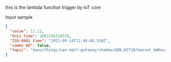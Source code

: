 this is the lambda function trigger by IoT core

Input sample

```json
{
  "value": 12.12,
  "Unix time": 1663156128539,
  "ISO-8601 time": "2022-09-14T11:48:48.539Z",
  "comms KO": false,
  "topic": "$aws/things/uon-mqtt-gateway/shadow/UON_H2720/Genset_kWHours"
}
```
